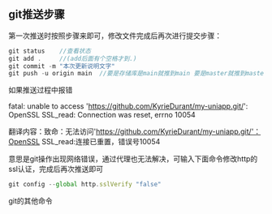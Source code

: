 ## git推送步骤

第一次推送时按照步骤来即可，修改文件完成后再次进行提交步骤：

```js
git status    //查看状态
git add .     //(add后面有个空格才到.)
git commit -m "本次更新说明文字"
git push -u origin main  //要是存储库是main就推到main 要是master就推到master

```

如果推送过程中报错

fatal: unable to access 'https://github.com/KyrieDurant/my-uniapp.git/': OpenSSL SSL_read: Connection was reset, errno 10054

翻译内容：致命：无法访问'https://github.com/KyrieDurant/my-uniapp.git/'：OpenSSL SSL_read:连接已重置，错误号10054

意思是git操作出现网络错误，通过代理也无法解决，可输入下面命令修改http的ssl认证，完成后再次推送即可

```js
git config --global http.sslVerify "false"
```

git的其他命令



